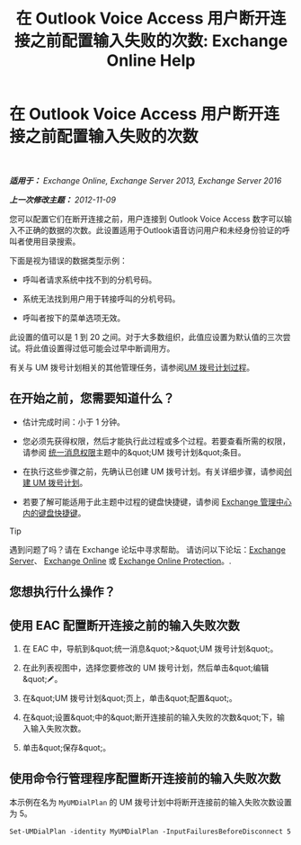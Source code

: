 ﻿---
title: '在 Outlook Voice Access 用户断开连接之前配置输入失败的次数: Exchange Online Help'
TOCTitle: 在 Outlook Voice Access 用户断开连接之前配置输入失败的次数
ms:assetid: 64c13d17-a26a-4c9b-b495-bd69c716456a
ms:mtpsurl: https://technet.microsoft.com/zh-cn/library/Ee423547(v=EXCHG.150)
ms:contentKeyID: 50490725
ms.date: 05/23/2018
mtps_version: v=EXCHG.150
ms.translationtype: MT
---

# 在 Outlook Voice Access 用户断开连接之前配置输入失败的次数

 

_**适用于：** Exchange Online, Exchange Server 2013, Exchange Server 2016_

_**上一次修改主题：** 2012-11-09_

您可以配置它们在断开连接之前，用户连接到 Outlook Voice Access 数字可以输入不正确的数据的次数。此设置适用于Outlook语音访问用户和未经身份验证的呼叫者使用目录搜索。

下面是视为错误的数据类型示例：

  - 呼叫者请求系统中找不到的分机号码。

  - 系统无法找到用户用于转接呼叫的分机号码。

  - 呼叫者按下的菜单选项无效。

此设置的值可以是 1 到 20 之间。对于大多数组织，此值应设置为默认值的三次尝试。将此值设置得过低可能会过早中断调用方。

有关与 UM 拨号计划相关的其他管理任务，请参阅[UM 拨号计划过程](um-dial-plan-procedures-exchange-2013-help.md)。

## 在开始之前，您需要知道什么？

  - 估计完成时间：小于 1 分钟。

  - 您必须先获得权限，然后才能执行此过程或多个过程。若要查看所需的权限，请参阅 [统一消息权限](unified-messaging-permissions-exchange-2013-help.md)主题中的\&quot;UM 拨号计划\&quot;条目。

  - 在执行这些步骤之前，先确认已创建 UM 拨号计划。有关详细步骤，请参阅[创建 UM 拨号计划](create-a-um-dial-plan-exchange-2013-help.md)。

  - 若要了解可能适用于此主题中过程的键盘快捷键，请参阅 [Exchange 管理中心内的键盘快捷键](keyboard-shortcuts-in-the-exchange-admin-center-exchange-online-protection-help.md)。

> [!TIP]  
> 遇到问题了吗？请在 Exchange 论坛中寻求帮助。 请访问以下论坛：<a href="https://go.microsoft.com/fwlink/p/?linkid=60612">Exchange Server</a>、 <a href="https://go.microsoft.com/fwlink/p/?linkid=267542">Exchange Online</a> 或 <a href="https://go.microsoft.com/fwlink/p/?linkid=285351">Exchange Online Protection</a>。.


## 您想执行什么操作？

## 使用 EAC 配置断开连接之前的输入失败次数

1.  在 EAC 中，导航到\&quot;统一消息\&quot;\>\&quot;UM 拨号计划\&quot;。

2.  在此列表视图中，选择您要修改的 UM 拨号计划，然后单击\&quot;编辑\&quot;![编辑图标](images/Bb124582.6f53ccb2-1f13-4c02-bea0-30690e6ea71d(EXCHG.150).gif "编辑图标")。

3.  在\&quot;UM 拨号计划\&quot;页上，单击\&quot;配置\&quot;。

4.  在\&quot;设置\&quot;中的\&quot;断开连接前的输入失败的次数\&quot;下，输入输入失败次数。

5.  单击\&quot;保存\&quot;。

## 使用命令行管理程序配置断开连接前的输入失败次数

本示例在名为 `MyUMDialPlan` 的 UM 拨号计划中将断开连接前的输入失败次数设置为 5。

    Set-UMDialPlan -identity MyUMDialPlan -InputFailuresBeforeDisconnect 5

